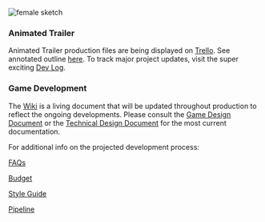 ![female sketch](https://github.com/jcongerkallas1/Brefhamer/blob/master/Images/forest_scene_final_small.jpg)
### Animated Trailer
Animated Trailer production files are being displayed on [Trello](https://trello.com/b/b2Wf4KYK/folkvangr).  See annotated outline [here](https://github.com/jcongerkallas1/Folkvangr/blob/master/Trailer%20Outline.md).  To track major project updates, visit the super exciting [Dev Log](https://github.com/jcongerkallas1/Folkvangr/blob/master/Dev%20Log.md).

### Game Development
The [Wiki](https://github.com/jcongerkallas1/Folkvangr/wiki) is a living document that will be updated throughout production to reflect the ongoing developments.  Please consult the [Game Design Document](https://docs.google.com/document/d/14NL6Ybq0--aWO0dLyGVvOm7W_1fBtnR-dtbBz1jaMoc/edit?usp=sharing) or the 
[Technical Design Document](https://docs.google.com/document/d/1n6o248Ov8BbkKBqlKvzQ165Qs1Pdf8bHazBc3eWPJqU/edit?usp=sharing)
 for the most current documentation.

For additional info on the projected development process:

[FAQs](https://github.com/jcongerkallas1/Folkvangr/blob/master/FAQs.md)  

[Budget](https://github.com/jcongerkallas1/Folkvangr/blob/master/Budget/Budget%20Readme.md)

[Style Guide](https://github.com/jcongerkallas1/Folkvangr/blob/master/Pipeline/Style%20Guide.md)

[Pipeline](https://github.com/jcongerkallas1/Folkvangr/blob/master/Pipeline/Pipeline%20Overview.md)


 


